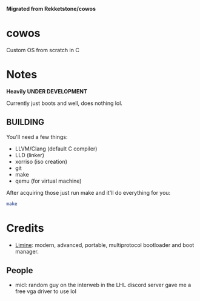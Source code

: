 **Migrated from Rekketstone/cowos**

# cowos
Custom OS from scratch in C

# Notes
**Heavily UNDER DEVELOPMENT**

Currently just boots and well, does nothing lol.

## BUILDING
You'll need a few things:
- LLVM/Clang (default C compiler)
- LLD (linker)
- xorriso (iso creation)
- git
- make
- qemu (for virtual machine)

After acquiring those just run make and it'll do everything for you:
```bash
make
```

# Credits
- [Limine](https://github.com/limine-bootloader/limine): modern, advanced, portable, multiprotocol bootloader and boot manager. 

## People
- micl: random guy on the interweb in the LHL discord server gave me a free vga driver to use lol
